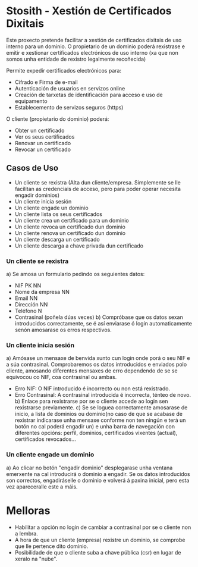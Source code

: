 # Stosith - Xestión de Certificados Dixitais
Este proxecto pretende facilitar a xestión de certificados dixitais de uso interno para un dominio.
O propietario de un dominio poderá rexistrase e emitir e xestionar certificados electrónicos de uso interno 
(xa que non somos unha entidade de rexistro legalmente recoñecida)

Permite expedir certificados electrónicos para:
- Cifrado e Firma de e-mail
- Autenticación de usuarios en servizos online
- Creación de tarxetas de identificación para acceso e uso de equipamento 
- Establecemento de servizos seguros (https)

O cliente (propietario do dominio) poderá:
- Obter un certificado
- Ver os seus certificados
- Renovar un certificado
- Revocar un certificado

## Casos de Uso
+ Un cliente se rexistra (Alta dun cliente/empresa. Simplemente se lle facilitan as credenciais de acceso, pero para poder operar necesita engadir dominios)
+ Un cliente inicia sesión
+ Un cliente engade un dominio
+ Un cliente lista os seus certificados
+ Un cliente crea un certificado para un dominio
+ Un cliente revoca un certificado dun dominio
+ Un cliente renova un certificado dun dominio
+ Un cliente descarga un certificado
+ Un cliente descarga a chave privada dun certificado

### Un cliente se rexistra
a) Se amosa un formulario pedindo os seguientes datos:
+ NIF PK NN
+ Nome da empresa NN
+ Email NN
+ Dirección NN
+ Teléfono N
+ Contrasinal (poñela dúas veces)
b) Compróbase que os datos sexan introducidos correctamente, se é así enviarase ó login automaticamente senón amosarase os erros respectivos.

### Un cliente inicia sesión
a) Amósase un mensaxe de benvida xunto cun login onde porá o seu NIF e a súa contrasinal. Comprobaremos os datos introducidos e enviados polo cliente, amosando diferentes mensaxes de erro dependendo de se se equivocou co NIF, coa contrasinal ou ambas.
+ Erro NIF: O NIF introducido é incorrecto ou non está rexistrado.
+ Erro Contrasinal: A contrasinal introducida é incorrecta, ténteo de novo.
b) Enlace para rexistrarse por se o cliente accede ao login sen rexistrarse previamente.
c) Se se loguea correctamente amosarase de inicio, a lista de dominios ou dominio(no caso de que se acabase de rexistrar indicarase unha mensaxe conforme non ten ningún e terá un botón no cal poderá engadir un) e unha barra de navegación con diferentes opcións: perfíl, dominios, certificados vixentes (actual), certificados revocados...

### Un cliente engade un dominio
a) Ao clicar no botón "engadir dominio" desplegarase unha ventana emerxente na cal introducirá o dominio a engadir. Se os datos introducidos son correctos, engadiráselle o dominio e volverá á paxina inicial, pero esta vez apareceralle este a máis.

# Melloras
+ Habilitar a opción no login de cambiar a contrasinal por se o cliente non a lembra.
+ Á hora de que un cliente (empresa) rexistre un dominio, se comprobe que lle pertence dito dominio.
+ Posibilidade de que o cliente suba a chave pública (csr) en lugar de xeralo na "nube". 
  
